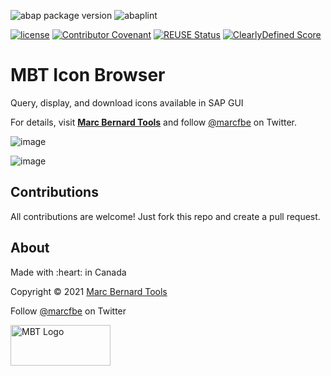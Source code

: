 ![abap package version](https://img.shields.io/endpoint?url=https://shield.abap.space/version-shield-json/github/Marc-Bernard-Tools/Marc-Bernard-Tools-Versions/.apack-manifest.xml/dependencies/github.com/Marc-Bernard-Tools/MBT-Icon-Browser&label=version&color=blue)
![abaplint](https://github.com/sbcgua/ajson/workflows/abaplint/badge.svg)

[![license](https://img.shields.io/github/license/Marc-Bernard-Tools/MBT-Icon-Browser)](LICENSE)
[![Contributor Covenant](https://img.shields.io/badge/Contributor%20Covenant-2.0-4baaaa.svg)](CODE_OF_CONDUCT.md)
[![REUSE Status](https://api.reuse.software/badge/github.com/Marc-Bernard-Tools/MBT-Icon-Browser)](https://api.reuse.software/info/github.com/Marc-Bernard-Tools/MBT-Icon-Browser)
[![ClearlyDefined Score](https://img.shields.io/clearlydefined/score/git/github/marc-bernard-tools/MBT-Icon-Browser/33dfe96cdf4917c6a2dd9d3c1785d6f9cdb60409?label=ClearlyDefined%20Score)](https://clearlydefined.io/definitions/git/github/marc-bernard-tools/MBT-Icon-Browser/33dfe96cdf4917c6a2dd9d3c1785d6f9cdb60409)

# MBT Icon Browser

Query, display, and download icons available in SAP GUI

For details, visit **[Marc Bernard Tools](https://marcbernardtools.com/downloads/mbt-icon-browser)** and follow [@marcfbe](https://twitter.com/marcfbe) on Twitter.

![image](https://user-images.githubusercontent.com/59966492/146276446-2f8ac710-6e7a-4ef0-9087-7b7e309fd7b8.png)

![image](https://user-images.githubusercontent.com/59966492/146276506-9090f5d3-b192-4d06-a32e-16293eca1ded.png)

## Contributions

All contributions are welcome! Just fork this repo and create a pull request. 

## About

<p>Made with :heart: in Canada</p>
<p>Copyright © 2021 <a href="https://marcbernardtools.com/">Marc Bernard Tools</a></p>
<p>Follow <a href="https://twitter.com/marcfbe">@marcfbe</a> on Twitter</p>
<p><a href="https://marcbernardtools.com/"><img width="160" height="65" src="https://marcbernardtools.com/info/MBT_Logo_640x250_on_Gray.png" alt="MBT Logo"></a></p>
